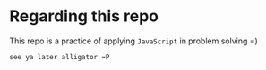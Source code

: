 # Regarding this repo

This repo is a practice of applying `JavaScript` in problem solving =)

`see ya later alligator =P`
